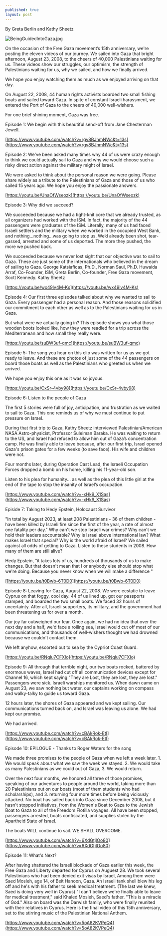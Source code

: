 ```yaml
---
published: true
layout: post
---
```

By Greta Berlin and Kathy Sheetz



![BeingGuidedIntoGaza.jpg]({{site.baseurl}}/images/BeingGuidedIntoGaza.jpg)


On the occasion of the Free Gaza movement’s 15th anniversary, we're posting the eleven videos of our journey. We sailed into Gaza that bright afternoon, August 23, 2008, to the cheers of 40,000 Palestinians waiting for us. These videos show our struggles, our optimism, the strength of Palestinians waiting for us, why we sailed, and how we finally arrived.

We hope you enjoy watching them as much as we enjoyed arriving on that day.

On August 22, 2008, 44 human rights activists boarded two small fishing boats and sailed toward Gaza. In spite of constant Israeli harassment, we entered the Port of Gaza to the cheers of 40,000 well-wishers.

For one brief shining moment, Gaza was free. 

Episode 1: We begin with this beautiful send-off from Jane Chesterman Jewell.

[https://www.youtube.com/watch?v=rgv8BJhmNWc&t=13s](https://www.youtube.com/watch?v=rgv8BJhmNWc&t=13s)

Episode 2: We've been asked many times why 44 of us were crazy enough to think we could actually sail to Gaza and why we would choose such a risky direct action against the military might of Israel.

We were asked to think about the personal reason we were going. 
Please share widely as a tribute to the Palestinians of Gaza and those of us who sailed 15 years ago. We hope you enjoy the passionate answers. 

[https://youtu.be/UnaOfWseozk](https://youtu.be/UnaOfWseozk)

Episode 3: Why did we succeed? 

We succeeded because we had a tight-knit core that we already trusted,  as all organizers had worked with the ISM. In fact, the majority of the 44 passengers were graduates of the ISM. Literally, many of us had faced Israeli settlers and the military when we worked in the occupied West Bank, and nothing…nothing…was going to stop us. We’d already been shot, tear-gassed, arrested and some of us deported. The more they pushed, the more we pushed back. 

We succeeded because we never lost sight that our objective was to sail to Gaza. These are just some of the internationals who believed in the dream of sailing to Gaza. George Katsiaficas, Ph.D., Norman Saul, Ph.D. Huwaida Arraf, Co-Founder, ISM, Greta Berlin, Co-founder, Free Gaza movement, Soctt Kennedy. Kathy Sheetz

[https://youtu.be/wx49ly4M-Ks](https://youtu.be/wx49ly4M-Ks)

Episode 4: Our first three episodes talked about why we wanted to sail to Gaza. Every passenger had a personal reason. And those reasons solidified our commitment to each other as well as to the Palestinians waiting for us in Gaza.

But what were we actually going in? This episode shows you what those wooden boots looked like, how they were readied for a trip across the Mediterranean and how small they really were.

[https://youtu.be/suBW3uf-qmc](https://youtu.be/suBW3uf-qmc)

Episode 5: The song you hear on this clip was written for us as we got ready to leave. And these are photos of just some of the 44 passengers on board those boats as well as the Palestinians who greeted us when we arrived.

We hope you enjoy this one as it was so joyous.

[https://youtu.be/CxSr-4vby98](https://youtu.be/CxSr-4vby98)

Episode 6: Listen to the people of Gaza

The first 5 stories were full of joy, anticipation, and frustration as we waited to sail to Gaza. This one reminds us of why we must continue to put pressure on Israel.

During that first trip to Gaza, Kathy Sheetz interviewed Palestinian/American NASA Astro-physicist, Professor Suleiman Baraka. He was waiting to return to the US, and Israel had refused to allow him out of Gaza’s concentration camp. He was finally able to leave because, after our first trip, Israel opened Gaza's prison gates for a few weeks (to save face).  His wife and children were not.

Four months later, during Operation Cast Lead, the Israeli Occupation Forces dropped a bomb on his home, killing his 11-year-old son.

Listen to his plea for humanity... as well as the plea of this little girl at the end of the tape to stop the insanity of Israel’s occupation.

[https://www.youtube.com/watch?v=-xHk9_X1Sas](https://www.youtube.com/watch?v=-xHk9_X1Sas)

Episide 7: Taking to Hedy Epstein, Holocaust Survivor

"In total by August 2023, at least 208 Palestinians - 36 of them children - have been killed by Israeli fire since the first of the year, a rate of almost one fatality per day."
Why can't we stop Israeli war crimes? 
Why can't we hold their leaders accountable?
Why is Israel above international law? 
What makes Israel that special? 
Why is the world afraid of Israel?
We sailed against all odds of getting to Gaza. Listen to these students in 2008. How many of them are still alive?

Hedy Epstein, "it takes lots of us, hundreds of thousands of us to make changes. But that doesn't mean that I or anybody else should stop what we're doing. Because you never know when we will make a difference "

[[https://youtu.be/t0Bwb-6T0D0](https://youtu.be/t0Bwb-6T0D0)

Episode 8: Leaving for Gaza, August 22, 2008.
We were ecstatic to leave Cyprus on that foggy, cool day. 44 of us lined up, got our passports stamped, and boarded the two small boats. We faced 32 hours of uncertainty. After all, Israeli supporters, its military, and the government had been threatening us for over a month.

Our joy far outweighed our fear. Once again, we had no idea that over the next day and a half, we'd face a roiling sea, Israel would cut off most of our communications, and thousands of well-wishers thought we had drowned because we couldn't contact them.

We left anyhow, escorted out to sea by the Cypriot Coast Guard.

[https://youtu.be/RNqlu7CFXIo](https://youtu.be/RNqlu7CFXIo)

Episode 9: All through that terrible night, our two boats rocked, battered by enormous waves, Israel had cut off all communication devices except for Channel 16, which kept saying "They are Lost, they are lost, they are lost." Passengers were sick. Israeli warships monitored us. When dawn came on August 23, we saw nothing but water, our captains working on compass and walky-talky to guide us toward Gaza.

12 hours later, the shores of Gaza appeared and we kept sailing. Our communications turned back on, and Israel was leaving us alone. We had kept our promise. 

We had arrived.

[https://www.youtube.com/watch?v=cBAkRok-EtI](https://www.youtube.com/watch?v=cBAkRok-EtI)

Episode 10: EPILOGUE - Thanks to Roger Waters for the song

We made three promises to the people of Gaza when we left a week later. 1. We would speak about what we saw the week we stayed. 2. We would take as many Palestinians as we could out of Gaza, 3. We would return.

Over the next four months, we honored all three of those promises, speaking of our adventures to people around the world, taking more than 20 Palestinians out on our boats (most of them students who had scholarships), and 3. returning four more times before being viciously attacked.
No boat has sailed back into Gaza since December 2008, but it hasn't stopped initiatives, from the Women's Boat to Gaza to the Jewish Boat to Gaza to all of the Freedom Flotilla voyages. All have been stopped, passengers arrested, boats confiscated, and supplies stolen by the Apartheid State of Israel. 

The boats WILL continue to sail. WE SHALL OVERCOME.

[https://www.youtube.com/watch?v=6XdGtjIOo80](https://www.youtube.com/watch?v=6XdGtjIOo80)

Episode 11: What's Next?

After having shattered the Israeli blockade of Gaza earlier this week, the Free Gaza and Liberty departed for Cyprus on Auguest 28. 
We took several Palestinians who had been denied exit visas by Israel,  Among them were Saed Mosleh, age 14, of Beit Hanoon, Gaza. An Israeli tank shell blew his leg off and he's with his father to seek medical treatment. (The last we knew, Saed is doing very well in Cyprus)
"I can't believe we're finally able to leave for medical treatment," said Khaled Mosleh, Saed's father. "This is a miracle of God."
Also on board was the Darwish family, who were finally reunited with their relatives in Cyprus.
Here is the final video of this 15th anniversary, set to the stirring music of the Palestinian National Anthem.

[https://www.youtube.com/watch?v=5oA82KVPeQ4](https://www.youtube.com/watch?v=5oA82KVPeQ4)
